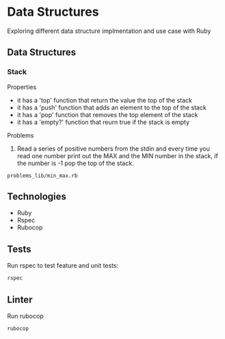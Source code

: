 # Data Structures
Exploring different data structure implmentation and use case with Ruby

## Data Structures

### Stack
Properties
  - it has a 'top' function that return the value the top of the stack
  - it has a 'push' function that adds an element to the top of the stack
  - it has a 'pop' function that removes the top element of the stack
  - it has a 'empty?' function that reurn true if the stack is empty

Problems

1. Read a series of positive numbers from the stdin and every time you read one number print out the MAX and the MIN number in the stack, if the number is -1 pop the top of the stack.

```
problems_lib/min_max.rb
```


## Technologies

- Ruby
- Rspec
- Rubocop


## Tests

Run rspec to test feature and unit tests:
```bash
rspec
```

## Linter

Run rubocop
```bash
rubocop
```

